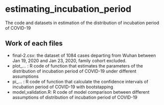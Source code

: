 # estimating_incubation_period
The code and datasets in estimation of the distribution of incubation period of COVID-19
## Work of each files
- final-2.csv: the dataset of 1084 cases departing from Wuhan between Jan 19, 2020 and Jan 23, 2020, family cohort excluded.
- plot_... : R code of function that estimates the parameters of the distribution of incubation period of COVID-19 under different assumptions
- pi_... : R code of function that calculate the confidence intervals of incubation period of COVID-19 with bootstapping
- model_validation.R: R code of model comparison between different assumptions of distribution of incubation period of COVID-19

